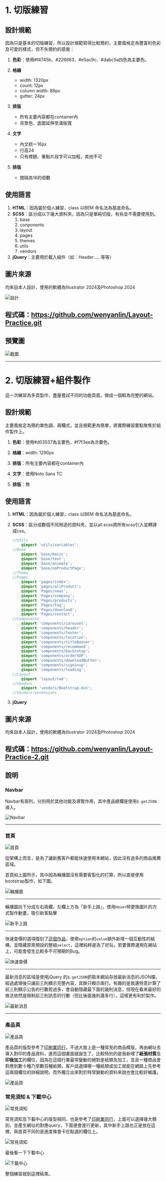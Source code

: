 # 1. 切版練習

## 設計規範

因為只是基本的切版練習，所以設計規範寫得比較簡約，主要風格定為豐富的色彩及可愛的樣式，但不失簡約的感覺：

1. **色彩**：使用#f4745b、#226663、#e5ac9c、#dabc5a四色為主要色。
 
2. **格線**
   - width: 1320px
   - count: 12px
   - column width: 88px
   - gutter: 24px
3. **排版**
   - 所有主要內容都在container內
   - 背景色、底圖延伸至滿版寬
4. **文字**
   - 內文統一16px
   - 行高24
   - 只有標題、重點片段字可以加粗，其他不可
5. **排版**
   - 間隔為16的倍數

## 使用語言

1. **HTML**：因為屬於個人練習，class 以BEM 命名法為基底命名。
1. **SCSS**：區分成以下幾大資料夾，因為只是單純切版，有些並不需要使用到。
   1. base
   2. conponents
   3. layout
   4. pages
   5. themes
   6. utils
   7. vendors
2. **jQuery**：主要用於載入組件（如：Header......等等）

## 圖片來源

均來自本人設計，使用的軟體為Illustrator 2024及Photoshop 2024

![設計](/images/websiteLayout/2.png)

## 程式碼：https://github.com/wenyanlin/Layout-Practice.git

## 預覽圖

![截圖](/images/websiteLayout/1.png)

---

# 2. 切版練習+組件製作

這一次練習為多頁製作，盡量嘗試不同的功能頁面，做成一個較為完整的網站。

## 設計規範

主要風格定為簡約單色調、兩欄式，並且規範更為簡單，將實際練習要點聚焦於組件製作上。

1. **色彩**：使用#d03537為主要色，#f7f3ee為次要色。
 
2. **格線**：width: 1290px

3. **排版**：所有主要內容都在container內

4. **文字**：使用Noto Sans TC

5. **排版**：無

## 使用語言

1. **HTML**：因為屬於個人練習，class 以BEM 命名法為基底命名。
1. **SCSS**：區分成數個不同用途的資料夾，並以all.scss將所有scss引入並轉譯成css。
   
    ```SCSS
    //Utils
        @import 'utils/variables';
    //Base
        @import 'base/basic';
        @import 'base/text';
        @import 'base/animate';
        @import 'base/noProductPage';
    //Theme
    //Pages
        @import 'pages/index';
        @import 'pages/allProduct';
        @import 'Pages/news';
        @import 'Pages/company';
        @import 'Pages/products';
        @import 'Pages/faq';
        @import 'Pages/download';
        @import 'Pages/contact';
    //Components
        @import 'components/carousel';
        @import 'components/header';
        @import 'components/footer';
        @import 'components/location';
        @import 'components/titleBanner';
        @import 'components/recommand';
        @import 'components/backtotop';
        @import 'components/orderSOP';
        @import 'components/downloadButton';
        @import 'components/signinup';
        @import 'components/loading';
    //Layout
        @import 'layout/rwd';
    //Vendors
        @import 'vendors/Bootstrap.min';
    //Vendors-extensions
    ```

2. **jQuery**

## 圖片來源

均來自本人設計，使用的軟體為Illustrator 2024及Photoshop 2024

## 程式碼：https://github.com/wenyanlin/Layout-Practice-2.git

## 說明

### Navbar

Navbar有兩列，分別用於其他功能及導覽作用，其中產品總欄是使用`$.getJSON`導入。

![Navbar](/images/websiteLayout/4.gif)

---

### 首頁

![首頁](/images/websiteLayout/3.png)

從架構上而言，是為了讓新舊客戶都能快速使用本網站，因此沒有過多的商品推薦區域。

首頁如上圖所示，其中因為輪播圖沒有需要客製化的打算，所以直接使用bootstrap製作，如下圖。

![輪播圖](/images/websiteLayout/1.gif)

---

輪播圖向下分成左右兩欄，左欄上方為「新手上路」，使用`Hover`時更換圖片的方式製作動畫，吸引新客點擊

![新手上路](/images/websiteLayout/2.gif)

---

快速查價的選項復刻了[這個作品](https://codepen.io/vulchivijay/pen/rxyBpg)，使用`option`的`value`額外新增一個互動性的結構，並隱藏原來預設的整組`select`，這裡純粹是為了好玩，若要實際運用在網站上，可能會發生比較多不可預期的Bug。

![快速查價](/images/websiteLayout/3.gif)

---

最新消息的區域是使用jQuery 的`$.getJSON`抓取本網站存放最新消息的JSON檔，經過處理後只讓前三則顯示完整內容，其餘只顯示兩行。有趣的是我還特意計算了前三則顯示公告的行數若過多，會自動隱藏最下面的幾則消息，但現在看來最好的做法依然是限制前三則訊息的行數（但比後面幾則還多行），這樣更有利於製作。

![最新消息](/images/websiteLayout/4.png)

---

### 產品頁

![產品頁](/images/websiteLayout/5.png)

產品頁的版型參考了[印刷業同行](https://gainhow.tw/ProductCategory/Products?CustomProduct=BusinessCard)，不過大致上是一種常見的商品模版，再由網址去導入對印的產品資料，進而這個畫面就誕生了。比較特別的是我新增了**紙張材質**及**印後加工**的欄位，因為在這個行業最常變動的絕對是紙類及加工，並且一種商品會對應到數十種乃至數百種紙類，客戶該選擇哪一種紙類或加工就能在網路上先參考這兩個欄位的詳細說明，而外獨立出來對於時常變動的資料來說也會比較好維護。

![產品頁](/images/websiteLayout/5.gif)

### 常見須知 & 下載中心

![常見須知](/images/websiteLayout/6.png)

常見須知及下載中心的版型相同，也是參考了[印刷業同行](https://gainhow.tw/ProductCategory/Products?CustomProduct=BusinessCard)，上面可以選擇幾大類別，並產生網址的對應query，下面便會進行更新，其中新手上路也正是放在這裡，與首頁不同的是進度條會卡在點選的欄位上。

![常見須知](/images/websiteLayout/6.gif)

最後看一下下載中心

![下載中心](/images/websiteLayout/7.png)

整個練習就到這裡結束。


























